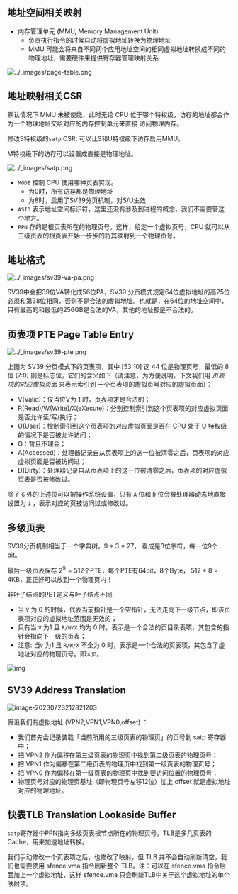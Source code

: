 ## 地址空间相关映射
- 内存管理单元 (MMU, Memory Management Unit) 
    - 负责执行指令的时候自动将虚拟地址转换为物理地址
    - MMU 可能会将来自不同两个应用地址空间的相同虚拟地址转换成不同的物理地址，需要硬件来提供寄存器管理映射关系

![../_images/page-table.png](https://typora-1303830133.cos.ap-shanghai.myqcloud.com/typora/img/page-table.png)

## 地址映射相关CSR
默认情况下 MMU 未被使能，此时无论 CPU 位于哪个特权级，访存的地址都会作为一个物理地址交给对应的内存控制单元来直接 访问物理内存。

修改S特权级的`satp` CSR, 可以让S和U特权级下访存启用MMU。

M特权级下的访存可以设置成直接是物理地址。

![../_images/satp.png](https://typora-1303830133.cos.ap-shanghai.myqcloud.com/typora/img/satp.png)
- `MODE` 控制 CPU 使用哪种页表实现。
    - 为0时，所有访存都是物理地址
    - 为8时，启用了SV39分页机制，对S/U生效
- `ASID` 表示地址空间标识符，这里还没有涉及到进程的概念，我们不需要管这个地方。
- `PPN` 存的是根页表所在的物理页号。这样，给定一个虚拟页号，CPU 就可以从三级页表的根页表开始一步步的将其映射到一个物理页号。


## 地址格式
![../_images/sv39-va-pa.png](https://typora-1303830133.cos.ap-shanghai.myqcloud.com/typora/img/sv39-va-pa.png)

SV39中会把39位VA转化成56位PA，SV39 分页模式规定64位虚拟地址的高25位必须和第38位相同，否则不是合法的虚拟地址。也就是，在64位的地址空间中，只有最高的和最低的256GB是合法的VA，其他的地址都是不合法的。

## 页表项 PTE Page Table Entry
![../_images/sv39-pte.png](https://typora-1303830133.cos.ap-shanghai.myqcloud.com/typora/img/sv39-pte.png)

上图为 SV39 分页模式下的页表项，其中 [53:10] 这 44 位是物理页号，最低的 8 位 [7:0] 则是标志位，它们的含义如下（请注意，为方便说明，下文我们用 *页表项的对应虚拟页面* 来表示索引到 一个页表项的虚拟页号对应的虚拟页面）：

- V(Valid)：仅当位V为 1 时，页表项才是合法的；
- R(Read)/W(Write)/X(eXecute)：分别控制索引到这个页表项的对应虚拟页面是否允许读/写/执行；
- U(User)：控制索引到这个页表项的对应虚拟页面是否在 CPU 处于 U 特权级的情况下是否被允许访问；
- G：暂且不理会；
- A(Accessed)：处理器记录自从页表项上的这一位被清零之后，页表项的对应虚拟页面是否被访问过；
- D(Dirty)：处理器记录自从页表项上的这一位被清零之后，页表项的对应虚拟页表是否被修改过。

除了 `G` 外的上述位可以被操作系统设置，只有 `A` 位和 `D` 位会被处理器动态地直接设置为 `1` ，表示对应的页被访问过或修改过。

## 多级页表
SV39分页机制相当于一个字典树，9 * 3 = 27， 看成是3位字符，每一位9个bit。

最后一级页表保存 $2^9 = 512$个PTE，每个PTE有64bit，8个Byte， 512 * 8 = 4KB，正正好可以放到一个物理页内！

非叶子结点的PET定义与叶子结点不同:
- 当 `V` 为 0 的时候，代表当前指针是一个空指针，无法走向下一级节点，即该页表项对应的虚拟地址范围是无效的；
- 只有当 `V` 为1 且 `R/W/X` 均为 0 时，表示是一个合法的页目录表项，其包含的指针会指向下一级的页表；
- 注意: 当`V` 为1 且 `R/W/X` 不全为 0 时，表示是一个合法的页表项，其包含了虚地址对应的物理页号。即`大页`。

![img](https://typora-1303830133.cos.ap-shanghai.myqcloud.com/typora/img/pte-rwx.png)

## SV39 Address Translation
![image-20230723212821203](https://typora-1303830133.cos.ap-shanghai.myqcloud.com/typora/img/image-20230723212821203.png)

假设我们有虚拟地址 (VPN2,VPN1,VPN0,offset) ：

- 我们首先会记录装载「当前所用的三级页表的物理页」的页号到 satp 寄存器中；
- 把 VPN2 作为偏移在第三级页表的物理页中找到第二级页表的物理页号；
- 把 VPN1 作为偏移在第二级页表的物理页中找到第一级页表的物理页号；
- 把 VPN0 作为偏移在第一级页表的物理页中找到要访问位置的物理页号；
- 物理页号对应的物理页基址（即物理页号左移12位）加上 offset 就是虚拟地址对应的物理地址。

## 快表TLB Translation Lookaside Buffer

`satp`寄存器中PPN指向多级页表根节点所在的物理页号。TLB是多几页表的Cache，用来加速地址转换。

我们手动修改一个页表项之后，也修改了映射，但 TLB 并不会自动刷新清空，我们也需要使用 sfence.vma 指令刷新整个 TLB。注：可以在 sfence.vma 指令后面加上一个虚拟地址，这样 sfence.vma 只会刷新TLB中关于这个虚拟地址的单个映射项。

